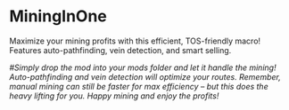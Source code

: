 # MiningInOne
Maximize your mining profits with this efficient, TOS-friendly macro! Features auto-pathfinding, vein detection, and smart selling.

*#Simply drop the mod into your mods folder and let it handle the mining! Auto-pathfinding and vein detection will optimize your routes. Remember, manual mining can still be faster for max efficiency – but this does the heavy lifting for you. Happy mining and enjoy the profits!*  
